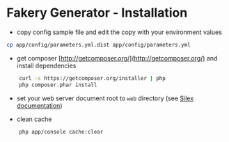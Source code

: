 Fakery Generator - Installation
===============================

* copy config sample file and edit the copy with your environment values

```bash
cp app/config/parameters.yml.dist app/config/parameters.yml
```

* get composer [http://getcomposer.org/](http://getcomposer.org/) and install dependencies

```bash
    curl -s https://getcomposer.org/installer | php
    php composer.phar install
```

* set your web server document root to `web` directory (see [Silex documentation](http://silex.sensiolabs.org/doc/web_servers.html))

* clean cache

```bash
    php app/console cache:clear
```


